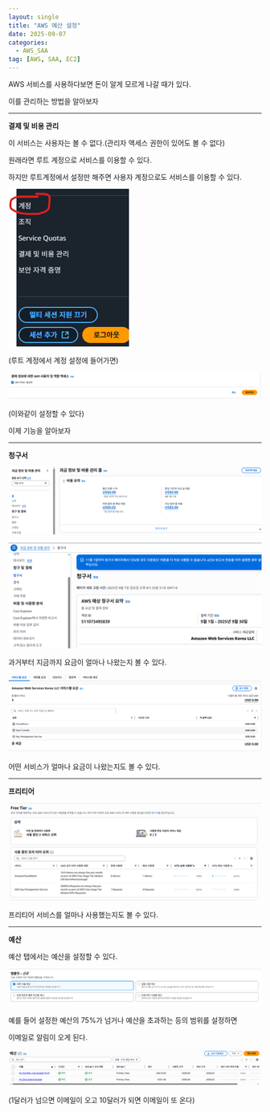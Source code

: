 ```yaml
---
layout: single
title: "AWS 예산 설정"
date: 2025-09-07
categories:
  - AWS_SAA
tag: [AWS, SAA, EC2]
---
```


AWS 서비스를 사용하다보면 돈이 알게 모르게 나갈 때가 있다.

이를 관리하는 방법을 알아보자

- - -

**결제 및 비용 관리**

이 서비스는 사용자는 볼 수 없다.(관리자 액세스 권한이 있어도 볼 수 없다)

원래라면 루트 계정으로 서비스를 이용할 수 있다.

하지만 루트계정에서 설정만 해주면 사용자 계정으로도 서비스를 이용할 수 있다.

![EC2](/스샷%20자료실/EC2/3.png)

(루트 계정에서 계정 설정에 들어가면)

![EC2](/스샷%20자료실/EC2/4.png)

(이와같이 설정할 수 있다)

이제 기능을 알아보자

- - -

**청구서**

![EC2](/스샷%20자료실/EC2/1.png)


![EC2](/스샷%20자료실/EC2/2.png)

과거부터 지금까지 요금이 얼마나 나왔는지 볼 수 있다.


![EC2](/스샷%20자료실/EC2/5.png)

어떤 서비스가 얼마나 요금이 나왔는지도 볼 수 있다.

- - -

**프리티어**

![EC2](/스샷%20자료실/EC2/6.png)

프리티어 서비스를 얼마나 사용했는지도 볼 수 있다.

- - -

**예산**

예산 탭에서는 예산을 설정할 수 있다.

![EC2](/스샷%20자료실/EC2/7.png)

예를 들어 설정한 예산의 75%가 넘거나 예산을 초과하는 등의 범위를 설정하면

이메일로 알림이 오게 된다.

![EC2](/스샷%20자료실/EC2/8.png)

(1달러가 넘으면 이메일이 오고 10달러가 되면 이메일이 또 온다)